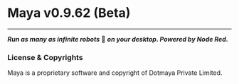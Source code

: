 # Maya v0.9.62 (Beta)
---
***Run as many as infinite robots*** :robot: ***on your desktop. Powered by Node Red.***

### License & Copyrights

Maya is a proprietary software and copyright of Dotmaya Private Limited.